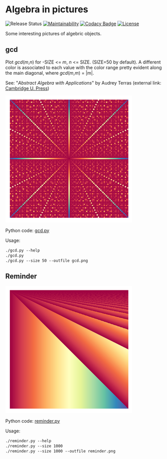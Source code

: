 # Algebra in pictures

![Release Status](https://img.shields.io/badge/status-in--progress-green.svg)
[![Maintainability](https://api.codeclimate.com/v1/badges/ef9834aff8e762b4ae01/maintainability)](https://codeclimate.com/github/madrisan/algebra-in-pictures/maintainability)
[![Codacy Badge](https://api.codacy.com/project/badge/Grade/a09af71ad7a547f98d2d178daa410262)](https://www.codacy.com/app/madrisan/algebra-in-pictures?utm_source=github.com&amp;utm_medium=referral&amp;utm_content=madrisan/algebra-in-pictures&amp;utm_campaign=Badge_Grade)
[![License](https://img.shields.io/badge/License-Apache--2.0-blue.svg)](https://spdx.org/licenses/Apache-2.0.html)

Some interesting pictures of algebric objects.

## gcd

Plot *gcd*(*m*,*n*) for -SIZE <= *m*, *n* <= SIZE. (SIZE=50 by default).
A different color is associated to each value with the color range pretty evident along the main diagonal,
where *gcd*(*m*,*m*) = |m|.

See: "*Abstract Algebra with Applications*" by Audrey Terras (external link: [Cambridge U. Press][aawa])

![alt tag][gcd-plot]

Python code: [gcd.py][gcd-code]

Usage:

    ./gcd.py --help
    ./gcd.py
    ./gcd.py --size 50 --outfile gcd.png

## Reminder

![alt tag][rem-plot]

Python code: [reminder.py][rem-code]

Usage:

    ./reminder.py --help
    ./reminder.py --size 1000
    ./reminder.py --size 1000 --outfile reminder.png

[aawa]: https://www.cambridge.org/core/books/abstract-algebra-with-applications/725D4A0DDED4E62472C870D0C53F134C
[gcd-code]: https://github.com/madrisan/algebra-in-pictures/blob/master/gcd.py "python source gcd"
[gcd-plot]: https://github.com/madrisan/algebra-in-pictures/blob/master/images/gcd.png "gcd plot"
[rem-code]: https://github.com/madrisan/algebra-in-pictures/blob/master/reminder.py "python source reminder"
[rem-plot]: https://github.com/madrisan/algebra-in-pictures/blob/master/images/reminder.png "reminder plot"
